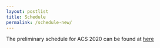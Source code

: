 ```yaml
---
layout: postlist
title: Schedule
permalink: /schedule-new/
---
```


The preliminary schedule for ACS 2020 can be found at [here](https://github.com/AdvancesInCognitiveSystems/acs/raw/master/data/ACS-2020%20Conference%20Program.pdf)

